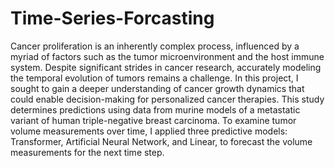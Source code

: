 # Time-Series-Forcasting
Cancer proliferation is an inherently complex process, influenced by a myriad of factors such as the tumor microenvironment and the host immune system. Despite significant strides in cancer research, accurately modeling the temporal evolution of tumors remains a challenge. In this project, I sought to gain a deeper understanding of cancer growth dynamics that could enable decision-making for personalized cancer therapies. This study determines predictions using data from murine models of a metastatic variant of human triple-negative breast carcinoma. To examine tumor volume measurements over time, I applied three predictive models: Transformer, Artificial Neural Network, and Linear, to forecast the volume measurements for the next time step. 
